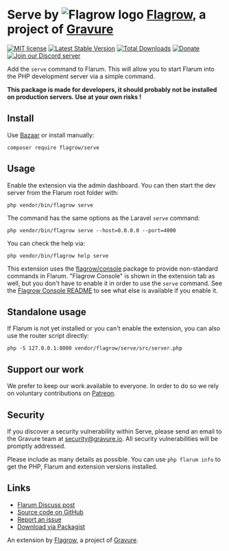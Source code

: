 # Serve by ![Flagrow logo](https://avatars0.githubusercontent.com/u/16413865?v=3&s=20) [Flagrow](https://discuss.flarum.org/d/1832-flagrow-extension-developer-group), a project of [Gravure](https://gravure.io/)

[![MIT license](https://img.shields.io/badge/license-MIT-blue.svg)](https://github.com/flagrow/serve/blob/master/LICENSE.md) [![Latest Stable Version](https://img.shields.io/packagist/v/flagrow/serve.svg)](https://packagist.org/packages/flagrow/serve) [![Total Downloads](https://img.shields.io/packagist/dt/flagrow/serve.svg)](https://packagist.org/packages/flagrow/serve) [![Donate](https://img.shields.io/badge/patreon-support-yellow.svg)](https://www.patreon.com/flagrow) [![Join our Discord server](https://discordapp.com/api/guilds/240489109041315840/embed.png)](https://flagrow.io/join-discord)

Add the `serve` command to Flarum.
This will allow you to start Flarum into the PHP development server via a simple command.

**This package is made for developers, it should probably not be installed on production servers.
Use at your own risks !**

## Install

Use [Bazaar](https://discuss.flarum.org/d/5151-flagrow-bazaar-the-extension-marketplace) or install manually:

    composer require flagrow/serve

## Usage

Enable the extension via the admin dashboard.
You can then start the dev server from the Flarum root folder with:

    php vendor/bin/flagrow serve

The command has the same options as the Laravel `serve` command:

    php vendor/bin/flagrow serve --host=0.0.0.0 --port=4000

You can check the help via:

    php vendor/bin/flagrow help serve

This extension uses the [flagrow/console](https://github.com/flagrow/console) package to provide non-standard commands in Flarum.
"Flagrow Console" is shown in the extension tab as well, but you don't have to enable it in order to use the `serve` command.
See the [Flagrow Console README](https://github.com/flagrow/console) to see what else is available if you enable it.

## Standalone usage

If Flarum is not yet installed or you can't enable the extension, you can also use the router script directly:

    php -S 127.0.0.1:8000 vendor/flagrow/serve/src/server.php

## Support our work

We prefer to keep our work available to everyone.
In order to do so we rely on voluntary contributions on [Patreon](https://www.patreon.com/flagrow).

## Security

If you discover a security vulnerability within Serve, please send an email to the Gravure team at security@gravure.io. All security vulnerabilities will be promptly addressed.

Please include as many details as possible. You can use `php flarum info` to get the PHP, Flarum and extension versions installed.

## Links

- [Flarum Discuss post](https://discuss.flarum.org/d/6373-flagrow-serve-start-flarum-in-the-php-development-server)
- [Source code on GitHub](https://github.com/flagrow/serve)
- [Report an issue](https://github.com/flagrow/serve/issues)
- [Download via Packagist](https://packagist.org/packages/flagrow/serve)

An extension by [Flagrow](https://flagrow.io/), a project of [Gravure](https://gravure.io/).
